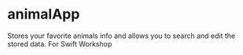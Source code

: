 # animalApp
Stores your favorite animals info and allows you to search and edit the stored data. For Swift Workshop
